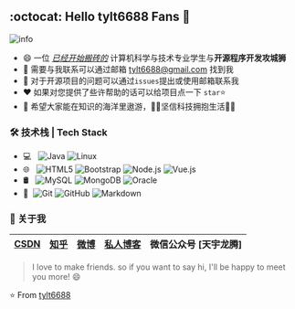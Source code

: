 ## :octocat: Hello tylt6688 Fans 👋 
![info](https://github-readme-stats.vercel.app/api?username=tylt6688&show_icons=true&count_private=true&hide=prs&theme=default_repocard)

- 😄 一位  <u>*已经开始搬砖的*</u>   计算机科学与技术专业学生与**开源程序开发攻城狮**
- 💌 需要与我联系可以通过邮箱 [tylt6688@gmail.com](mailto:tylt6688@gmail.com) 找到我
- 🙌 对于开源项目的问题可以通过`issues`提出或使用邮箱联系我
- ❤ 如果对您提供了些许帮助的话可以给项目点一下 `star`⭐
- 🎏 希望大家能在知识的海洋里遨游，🐱‍🏍坚信科技拥抱生活🙆‍♂️

### 🛠 技术栈 | Tech Stack

- 💻 &#160; ![Java](https://img.shields.io/badge/-Java-333333?style=flat&logo=Java&logoColor=007396)
![Linux](https://img.shields.io/badge/-Linux-333333?style=flat&logo=Linux&logoColor=FCC624)
- 🌐 &#160; ![HTML5](https://img.shields.io/badge/-HTML5-333333?style=flat&logo=HTML5)
![Bootstrap](https://img.shields.io/badge/-Bootstrap-333333?style=flat&logo=bootstrap&logoColor=563D7C)
![Node.js](https://img.shields.io/badge/-Node.js-333333?style=flat&logo=node.js)
![Vue.js](https://img.shields.io/badge/-VueJS-333333?style=flat&logo=Vue.js)
- 🛢 &#160; ![MySQL](https://img.shields.io/badge/-MySQL-333333?style=flat&logo=mysql)
![MongoDB](https://img.shields.io/badge/-MongoDB-333333?style=flat&logo=mongodb)
![Oracle](https://img.shields.io/badge/-Oracle-333333?style=flat&logo=Oracle)
- 🔧 &#160;![Git](https://img.shields.io/badge/-Git-333333?style=flat&logo=git)
![GitHub](https://img.shields.io/badge/-GitHub-333333?style=flat&logo=github)
![Markdown](https://img.shields.io/badge/-Markdown-333333?style=flat&logo=markdown)
### 🤗 关于我

| [CSDN](https://blog.csdn.net/tylt6688) | [知乎](https://www.zhihu.com/people/tylt6688) | [微博](https://weibo.com/u/2662012821) | [私人博客](https://love.tylt.xyz) | 微信公众号 [天宇龙腾] |
| -------------------------------------- | --------------------------------------------- | -------------------------------------- | --------------------------------- | --------------------- |

> I love to make friends. so if you want to say hi, I'll be happy to meet you more! 😄

⭐️ From [tylt6688](https://github.com/tylt6688)

